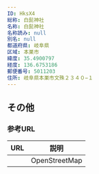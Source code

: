 ```yaml
---
ID: HksX4
総称: 白髭神社
名称: 白髭神社
名称読み: null
別名: null
都道府県: 岐阜県
区域: 本巣市
緯度: 35.4900797
経度: 136.6753186
郵便番号: 5011203
住所: 岐阜県本巣市文殊２３４０−１
---
```


## その他

### 参考URL

| URL | 説明          |
| --- | ------------- |
|     | OpenStreetMap |
